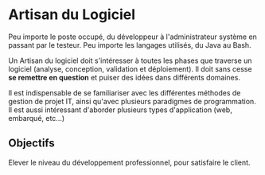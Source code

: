 # Artisan du Logiciel

Peu importe le poste occupé, du développeur à l'administrateur système en passant par le testeur.
Peu importe les langages utilisés, du Java au Bash.

Un Artisan du logiciel doit s'intéresser à toutes les phases que traverse un logiciel (analyse, conception, validation et déploiement).
Il doit sans cesse **se remettre en question** et puiser des idées dans différents domaines.

Il est indispensable de se familiariser avec les différentes méthodes de gestion de projet IT, ainsi qu'avec plusieurs paradigmes de programmation.
Il est aussi intéressant d'aborder plusieurs types d'application (web, embarqué, etc...)


## Objectifs

Elever le niveau du développement professionnel, pour satisfaire le client.
